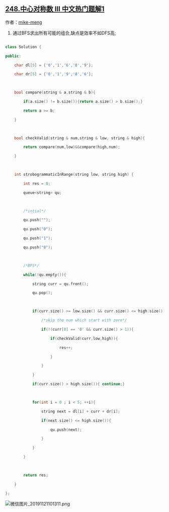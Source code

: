 ## [248.中心对称数 III 中文热门题解1](https://leetcode.cn/problems/strobogrammatic-number-iii/solutions/100000/fei-chang-jian-dan-qing-xi-de-bfs-by-mike-meng)

作者：[mike-meng](https://leetcode.cn/u/mike-meng)

1. 通过BFS求出所有可能的组合,缺点是效率不如DFS高;
```c++ []
class Solution {
public:
    char dl[5] = {'0','1','6','8','9'};
    char dr[5] = {'0','1','9','8','6'};
    
    bool compare(string & a,string & b){
        if(a.size() != b.size()){return a.size() > b.size();}
        return a >= b;
    }
    
    bool checkValid(string & num,string & low, string & high){
        return compare(num,low)&&compare(high,num);
    }
    
    int strobogrammaticInRange(string low, string high) {
        int res = 0;
        queue<string> qu;
        
        /*intial*/
        qu.push("");
        qu.push("0");
        qu.push("1");
        qu.push("8");
        
        /*BFS*/
        while(!qu.empty()){
            string curr = qu.front();
            qu.pop();
            
            if(curr.size() >= low.size() && curr.size() <= high.size()){
                /*skip the num which start with zero*/
                if(!(curr[0] == '0' && curr.size() > 1)){
                    if(checkValid(curr,low,high)){
                        res++;
                    }
                }
            }
            if(curr.size() > high.size()){ continue;}
            
            for(int i = 0 ; i < 5; ++i){
                string next = dl[i] + curr + dr[i];
                if(next.size() <= high.size()){
                    qu.push(next);
                }
            }
        }
        
        return res;
    }
};
```
![微信图片_20191121101311.png](https://pic.leetcode-cn.com/59ee48f3ce63e28c574d501bbd96afdc9a838255d781664813cd36804d3f2812-%E5%BE%AE%E4%BF%A1%E5%9B%BE%E7%89%87_20191121101311.png)
